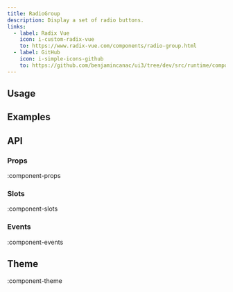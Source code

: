 ```yaml
---
title: RadioGroup
description: Display a set of radio buttons.
links:
  - label: Radix Vue
    icon: i-custom-radix-vue
    to: https://www.radix-vue.com/components/radio-group.html
  - label: GitHub
    icon: i-simple-icons-github
    to: https://github.com/benjamincanac/ui3/tree/dev/src/runtime/components/RadioGroup.vue
---
```


## Usage

## Examples

## API

### Props

:component-props

### Slots

:component-slots

### Events

:component-events

## Theme

:component-theme
